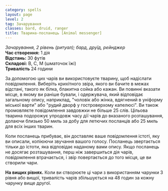 ```yaml
---
category: spells
layout: page
level: 2
tag: Зачарування
classes: bard, druid, ranger
title: Тварина-посланець [Animal messenger]
---
```


_Зачарування, 2 рівень (ритуал); бард, друїд, рейнджер_   
**Час створення:** 1 дія    
**Відстань:** 30 футів    
**Складові:** В, С, М (шматочок їжі)    
**Тривалість** 24 години   

За допомогою цих чарів ви використовуєте тварину, щоб надіслати повідомлення. Виберіть крихітного звіра, якого ви бачите в межах відстані, такого як білка, блакитна сойка або кажан. Ви повинні вказати місце, в якому ви раніше бували, і одержувача, який відповідає загальному опису, наприклад, "чоловік або жінка, вдягнений в уніформу міської варти" або "рудий дворф у гостроверхому капелюсі". Ви також промовляєте повідомлення завдовжки не більше 25 слів. Цільова тварина подорожує упродовж часу дії чарів до вказаного розташування, долаючи близько 50 миль за добу для летючих посланців або 25 миль для всіх інших тварин.    

Коли посланець прибуває, він доставляє ваше повідомлення істоті, яку ви описали, копіюючи звучання вашого голосу. Посланець звертається тільки до істоти, яка відповідає наданому вами опису. Якщо посланець не досягає розташування, перш ніж завершиться дія чарів, повідомлення втрачається, і звір повертається до того місця, це ви створили чари.  

**На вищих рівнях.** Коли ви створюєте ці чари з використанням чарунки 3 рівня або вищої, тривалість чарів збільшується на 48 годин за кожну чарунку вище другої.
